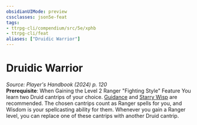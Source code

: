 ```yaml
---
obsidianUIMode: preview
cssclasses: json5e-feat
tags:
- ttrpg-cli/compendium/src/5e/xphb
- ttrpg-cli/feat
aliases: ["Druidic Warrior"]
---
```

# Druidic Warrior
*Source: Player's Handbook (2024) p. 120*  
**Prerequisite**: When Gaining the Level 2 Ranger "Fighting Style" Feature
You learn two Druid cantrips of your choice. [Guidance](Misc%20Files/CLI/compendium/spells/guidance-xphb.md) and [Starry Wisp](Misc%20Files/CLI/compendium/spells/starry-wisp-xphb.md) are recommended. The chosen cantrips count as Ranger spells for you, and Wisdom is your spellcasting ability for them. Whenever you gain a Ranger level, you can replace one of these cantrips with another Druid cantrip.
